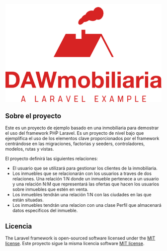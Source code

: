 <p align="center">
<img src='public/logo.png'>
<p align="center">

## Sobre el proyecto

Este es un proyecto de ejemplo basado en una inmobiliaria para demostrar el uso del framework PHP Laravel. Es un proyecto de nivel bajo que ejemplifica el uso de los elementos clave proporcionados por el framework centrándose en las migraciones, factorias y seeders, controladores, modelos, rutas y vistas.

El proyecto definirá las siguientes relaciones:
* El usuario que se utilizará para gestionar los clientes de la inmobiliaria.
* Los inmuebles que se relacionarán con los usuarios a traves de dos relaciones. Una relación 1:N donde un inmueble pertenece a un usuario y una relación N:M que representará las ofertas que hacen los usuarios sobre inmuebles que estén en venta.
* Los inmuebles tendrán una relación 1:N con las ciudades en las que están situadas.
* Los inmuebles tendrán una relacion con una clase Perfil que almacenará datos especificos del inmueble.


## Licencia

The Laravel framework is open-sourced software licensed under the [MIT license](https://opensource.org/licenses/MIT).
Este proyecto sigue la misma licencia software [MIT license](https://opensource.org/licenses/MIT).
